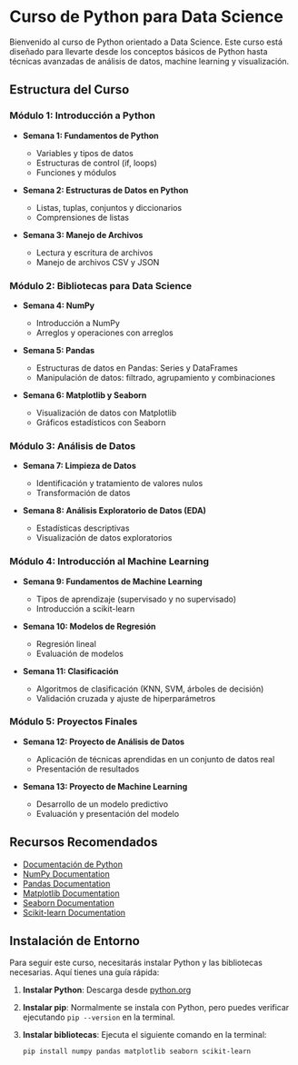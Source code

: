 # Curso de Python para Data Science

Bienvenido al curso de Python orientado a Data Science. Este curso está diseñado para llevarte desde los conceptos básicos de Python hasta técnicas avanzadas de análisis de datos, machine learning y visualización.

## Estructura del Curso

### Módulo 1: Introducción a Python
- **Semana 1: Fundamentos de Python**
  - Variables y tipos de datos
  - Estructuras de control (if, loops)
  - Funciones y módulos

- **Semana 2: Estructuras de Datos en Python**
  - Listas, tuplas, conjuntos y diccionarios
  - Comprensiones de listas

- **Semana 3: Manejo de Archivos**
  - Lectura y escritura de archivos
  - Manejo de archivos CSV y JSON

### Módulo 2: Bibliotecas para Data Science
- **Semana 4: NumPy**
  - Introducción a NumPy
  - Arreglos y operaciones con arreglos

- **Semana 5: Pandas**
  - Estructuras de datos en Pandas: Series y DataFrames
  - Manipulación de datos: filtrado, agrupamiento y combinaciones

- **Semana 6: Matplotlib y Seaborn**
  - Visualización de datos con Matplotlib
  - Gráficos estadísticos con Seaborn

### Módulo 3: Análisis de Datos
- **Semana 7: Limpieza de Datos**
  - Identificación y tratamiento de valores nulos
  - Transformación de datos

- **Semana 8: Análisis Exploratorio de Datos (EDA)**
  - Estadísticas descriptivas
  - Visualización de datos exploratorios

### Módulo 4: Introducción al Machine Learning
- **Semana 9: Fundamentos de Machine Learning**
  - Tipos de aprendizaje (supervisado y no supervisado)
  - Introducción a scikit-learn

- **Semana 10: Modelos de Regresión**
  - Regresión lineal
  - Evaluación de modelos

- **Semana 11: Clasificación**
  - Algoritmos de clasificación (KNN, SVM, árboles de decisión)
  - Validación cruzada y ajuste de hiperparámetros

### Módulo 5: Proyectos Finales
- **Semana 12: Proyecto de Análisis de Datos**
  - Aplicación de técnicas aprendidas en un conjunto de datos real
  - Presentación de resultados

- **Semana 13: Proyecto de Machine Learning**
  - Desarrollo de un modelo predictivo
  - Evaluación y presentación del modelo

## Recursos Recomendados
- [Documentación de Python](https://docs.python.org/3/)
- [NumPy Documentation](https://numpy.org/doc/)
- [Pandas Documentation](https://pandas.pydata.org/pandas-docs/stable/)
- [Matplotlib Documentation](https://matplotlib.org/stable/contents.html)
- [Seaborn Documentation](https://seaborn.pydata.org/)
- [Scikit-learn Documentation](https://scikit-learn.org/stable/documentation.html)

## Instalación de Entorno
Para seguir este curso, necesitarás instalar Python y las bibliotecas necesarias. Aquí tienes una guía rápida:

1. **Instalar Python**: Descarga desde [python.org](https://www.python.org/downloads/)
2. **Instalar pip**: Normalmente se instala con Python, pero puedes verificar ejecutando `pip --version` en la terminal.
3. **Instalar bibliotecas**: Ejecuta el siguiente comando en la terminal:

   ```bash
   pip install numpy pandas matplotlib seaborn scikit-learn
